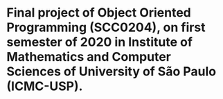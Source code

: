 # Final project of Object Oriented Programming (SCC0204), on first semester of 2020 in Institute of Mathematics and Computer Sciences of University of São Paulo (ICMC-USP).
